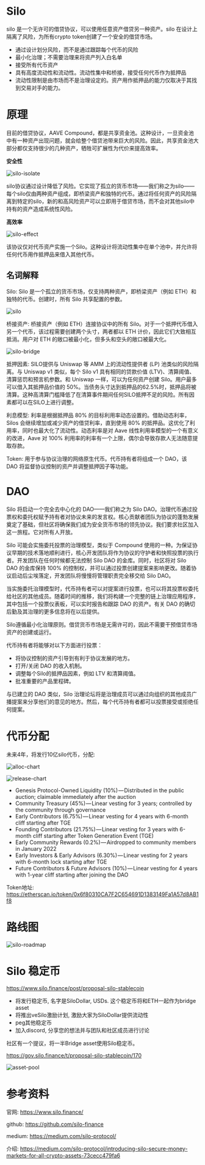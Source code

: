 # Silo

silo 是一个无许可的借贷协议，可以使用任意资产借贷另一种资产。silo 在设计上隔离了风险，为所有crypto token创建了一个安全的借贷市场。

- 通过设计划分风险，而不是通过跟踪每个代币的风险
- 最小化治理；不需要治理来将资产列入白名单
- 接受所有代币资产
- 具有高度流动性和流动性。流动性集中和桥接，接受任何代币作为抵押品
- 流动性限制是由市场而不是治理设定的。资产用作抵押品的能力仅取决于其找到交易对手的能力。

# 原理
目前的借贷协议，AAVE Compound，都是共享资金池。这种设计，一旦资金池中有一种资产出现问题，就会给整个借贷池带来巨大的风险。因此，共享资金池大部分都仅支持很少的几种资产，牺牲可扩展性为代价来提高效率。

**安全性**

![silo-isolate](https://miro.medium.com/max/1400/1*7MFa-SS0P-90hK0_MusqLQ.png)

silo协议通过设计降低了风险。它实现了孤立的货币市场——我们称之为silo——每个silo仅由两种资产组成，即桥梁资产和独特的代币。通过将任何资产的风险隔离到特定的silo，新的和高风险资产可以立即用于借贷市场，而不会对其他silo中持有的资产造成系统性风险。

**高效率**

![silo-effect](https://miro.medium.com/max/1400/1*0MTmbsVtswOkyeJXtRaDeQ.png)

该协议仅对代币资产实施一个Silo。这种设计将流动性集中在单个池中，并允许将任何代币用作抵押品来借入其他代币。

## 名词解释
Silo: Silo 是一个孤立的货币市场，仅支持两种资产，即桥梁资产（例如 ETH）和独特的代币。创建时，所有 Silo 共享配置的参数。

![silo](https://miro.medium.com/max/1400/1*yq6Zek7_TI1wQA0l7MPttg.png)

桥接资产: 桥接资产（例如 ETH）连接协议中的所有 Silo。对于一个抵押代币借入另一个代币，该过程需要创建两个头寸，两者都以 ETH 计价，因此它们大致相互抵消。用户对 ETH 的敞口被最小化，但多头和空头的敞口被最大化。

![silo-bridge](https://miro.medium.com/max/1400/1*uuB5UGPlFhzWo4pE1tZlGQ.png)

抵押因素: SILO提供与 Uniswap 等 AMM 上的流动性提供者 (LP) 池类似的风险隔离。与 Uniswap v1 类似，每个 Silo v1 具有相同的贷款价值 (LTV)、清算阈值、清算惩罚和预言机参数。和 Uniswap 一样，可以为任何资产创建 Silo。用户最多可以借入其抵押品价值的 50%。当债务头寸达到抵押品的62.5%时，抵押品将被清算。这种高清算门槛降低了在清算事件期间任何SILO抵押不足的风险。所有因素都可以在SILO上进行调整。

利息模型: 利率是根据抵押品 80% 的目标利用率动态设置的。借助动态利率，Silos 会继续增加或减少资产的借贷利率，直到使用 80% 的抵押品。这优化了利用率，同时也最大化了流动性。动态利率是对 Aave 线性利用率模型的一个有意义的改进，Aave 对 100% 利用率的利率有一个上限，偶尔会导致存款人无法随意提取存款。

Token: 用于参与协议治理的网络原生代币。代币持有者将组成一个 DAO，该 DAO 将监督协议控制的资产并调整抵押因子等功能。

# DAO
Silo 将启动一个完全去中心化的 DAO——我们称之为 Silo DAO。治理代币通过投票权和委托权赋予持有者对协议未来的发言权。核心贡献者团队为协议的蓬勃发展奠定了基础，但社区将确保我们成为安全货币市场的领先协议。我们要求社区加入这一旅程。它对所有人开放。

Silo 可能会实施委托投票的治理模型，类似于 Compound 使用的一种。为保证协议早期的技术落地顺利进行，核心开发团队将作为协议的守护者和快照投票的执行者。开发团队在任何时候都无法控制 Silo DAO 的金库。同时，社区将对 Silo DAO 的金库保持 100% 的控制权，并可以通过投票创建提案来影响更改。随着协议启动后尘埃落定，开发团队将慢慢将管理职责完全移交给 Silo DAO。

当实施委托治理模型时，代币持有者可以对提案进行投票，也可以将其投票权委托给社区的其他成员。随着时间的推移，我们将构建一个完整的链上治理应用程序，其中包括一个投票仪表板，可以实时报告和跟踪 DAO 的资产。有关 DAO 的确切后勤及其治理的更多信息将在以后提供。

Silo遵循最小化治理原则。借贷货币市场是无需许可的，因此不需要干预借贷市场资产的创建或运行。

代币持有者将能够对以下方面进行投票：
- 将协议控制的资产引导到有利于协议发展的地方。
- 打开/关闭 DAO 的收入机制。
- 调整每个Silo的抵押品因素，例如 LTV 和清算阈值。
- 批准重要的产品里程碑。

与已建立的 DAO 类似，Silo 治理论坛将是治理成员可以通过向组织的其他成员广播提案来分享他们的意见的地方。然后，每个代币持有者都可以投票接受或拒绝任何提案。

# 代币分配

未来4年，将发行10亿silo代币，分配:

![alloc-chart](https://776318507-files.gitbook.io/~/files/v0/b/gitbook-x-prod.appspot.com/o/spaces%2FUGrWaE3fhxC8AsolAgPJ%2Fuploads%2F1xGU2TPh3mZrwA9rb1Ta%2FMed-2-TokenAllV3%20(2).png?alt=media&token=7ef7d709-a5cb-4f33-86e3-85dd2f3a6987)

![release-chart](https://776318507-files.gitbook.io/~/files/v0/b/gitbook-x-prod.appspot.com/o/spaces%2FUGrWaE3fhxC8AsolAgPJ%2Fuploads%2FLwxykeDa0AyozhVjfGWW%2FMed-2-ScheduleV2%20(1).png?alt=media&token=330b525c-d44c-468c-8b47-ee42caa3bcb6)

- Genesis Protocol-Owned Liquidity (10%) — Distributed in the public auction; claimable immediately after the auction
- Community Treasury (45%) — Linear vesting for 3 years; controlled by the community through governance
- Early Contributors (6.75%) — Linear vesting for 4 years with 6-month cliff starting after TGE
- Founding Contributors (21.75%) — Linear vesting for 3 years with 6-month cliff starting after Token Generation Event (TGE)
- Early Community Rewards (0.2%) — Airdropped to community members in January 2022
- Early Investors & Early Advisors (6.30%) — Linear vesting for 2 years with 6-month lock starting after TGE
- Future Contributors & Future Advisors (10%) — Linear vesting for 4 years with 1-year cliff starting after joining the DAO

Token地址: https://etherscan.io/token/0x6f80310CA7F2C654691D1383149Fa1A57d8AB1f8


# 路线图

![silo-roadmap](https://776318507-files.gitbook.io/~/files/v0/b/gitbook-x-prod.appspot.com/o/spaces%2FUGrWaE3fhxC8AsolAgPJ%2Fuploads%2FECaQoX46146UbOAPjKb3%2FRoadmap%20v0205a.png?alt=media&token=d0bbfc55-6186-4f76-b77e-53452b5c636d)

# Silo 稳定币

https://www.silo.finance/post/proposal-silo-stablecoin

- 将发行稳定币, 名字是SiloDollar, USDs. 这个稳定币将和ETH一起作为bridge asset
- 将推出veSilo激励计划, 激励大家为SiloDollar提供流动性
- peg其他稳定币
- 加入discord, 分享您的想法并与团队和社区成员进行讨论

社区有一个提议，将一半Bridge asset使用Silo稳定币。

https://gov.silo.finance/t/proposal-silo-stablecoin/170

![asset-pool](https://aws1.discourse-cdn.com/standard11/uploads/silo/original/1X/79bb8da44f63b69eb19cdc869913670725974232.png)

# 参考资料

官网: https://www.silo.finance/

github: https://github.com/silo-finance

medium: https://medium.com/silo-protocol/

介绍: https://medium.com/silo-protocol/introducing-silo-secure-money-markets-for-all-crypto-assets-73cecc479fa6
